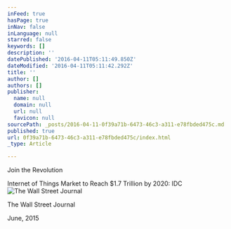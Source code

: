 ```yaml
---
inFeed: true
hasPage: true
inNav: false
inLanguage: null
starred: false
keywords: []
description: ''
datePublished: '2016-04-11T05:11:49.850Z'
dateModified: '2016-04-11T05:11:42.292Z'
title: ''
author: []
authors: []
publisher:
  name: null
  domain: null
  url: null
  favicon: null
sourcePath: _posts/2016-04-11-0f39a71b-6473-46c3-a311-e78fbded475c.md
published: true
url: 0f39a71b-6473-46c3-a311-e78fbded475c/index.html
_type: Article

---
```

Join the Revolution

Internet of Things Market to Reach $1.7 Trillion by 2020: IDC
![The Wall Street Journal](https://the-grid-user-content.s3-us-west-2.amazonaws.com/ef05ae1b-ecaf-4103-b24f-c56c6059b84c.png)

The Wall Street Journal

June, 2015